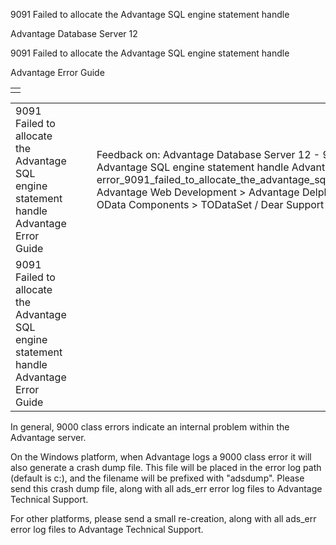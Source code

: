 9091 Failed to allocate the Advantage SQL engine statement handle




Advantage Database Server 12  

9091 Failed to allocate the Advantage SQL engine statement handle

Advantage Error Guide

|  |
| --- |
|  |

|  |  |  |  |  |
| --- | --- | --- | --- | --- |
| 9091 Failed to allocate the Advantage SQL engine statement handle  Advantage Error Guide |  |  | Feedback on: Advantage Database Server 12 - 9091 Failed to allocate the Advantage SQL engine statement handle Advantage Error Guide error\_9091\_failed\_to\_allocate\_the\_advantage\_sql\_engine\_statement\_handle Advantage Web Development > Advantage Delphi OData Client > Delphi OData Components > TODataSet / Dear Support Staff, |  |
| 9091 Failed to allocate the Advantage SQL engine statement handle  Advantage Error Guide |  |  |  |  |

In general, 9000 class errors indicate an internal problem within the Advantage server.

On the Windows platform, when Advantage logs a 9000 class error it will also generate a crash dump file. This file will be placed in the error log path (default is c:\), and the filename will be prefixed with "adsdump". Please send this crash dump file, along with all ads\_err error log files to Advantage Technical Support.

For other platforms, please send a small re-creation, along with all ads\_err error log files to Advantage Technical Support.